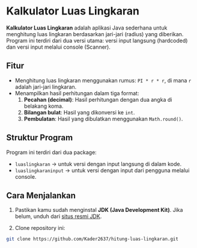 # Kalkulator Luas Lingkaran

**Kalkulator Luas Lingkaran** adalah aplikasi Java sederhana untuk menghitung luas lingkaran berdasarkan jari-jari (radius) yang diberikan. Program ini terdiri dari dua versi utama: versi input langsung (hardcoded) dan versi input melalui console (Scanner).

## Fitur
- Menghitung luas lingkaran menggunakan rumus: `PI * r * r`, di mana `r` adalah jari-jari lingkaran.
- Menampilkan hasil perhitungan dalam tiga format:
  1. **Pecahan (decimal)**: Hasil perhitungan dengan dua angka di belakang koma.
  2. **Bilangan bulat**: Hasil yang dikonversi ke `int`.
  3. **Pembulatan**: Hasil yang dibulatkan menggunakan `Math.round()`.

## Struktur Program
Program ini terdiri dari dua package:
- `luaslingkaran` → untuk versi dengan input langsung di dalam kode.
- `luaslingkaraninput` → untuk versi dengan input dari pengguna melalui console.

## Cara Menjalankan

1. Pastikan kamu sudah menginstal **JDK (Java Development Kit)**. Jika belum, unduh dari [situs resmi JDK](https://www.oracle.com/java/technologies/javase-jdk11-downloads.html).

2. Clone repository ini:
```bash
git clone https://github.com/Kader2637/hitung-luas-lingkaran.git
